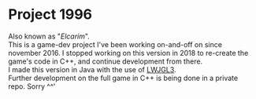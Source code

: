 # Project 1996
Also known as "*Elcarim*".
<br />
This is a game-dev project I've been working on-and-off on since november 2016.
I stopped working on this version in 2018 to re-create the game's code in C++, and continue development from there.
<br />
I made this version in Java with the use of [LWJGL3](https://www.lwjgl.org/).
<br />
Further development on the full game in C++ is being done in a private repo. Sorry ^^'
